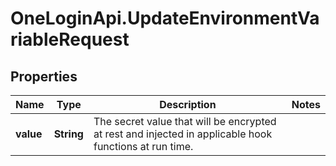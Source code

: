 # OneLoginApi.UpdateEnvironmentVariableRequest

## Properties

Name | Type | Description | Notes
------------ | ------------- | ------------- | -------------
**value** | **String** | The secret value that will be encrypted at rest and injected in applicable hook functions at run time. | 


